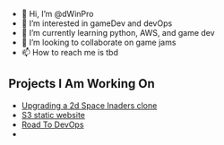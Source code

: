 - 👋 Hi, I’m @dWinPro
- 👀 I’m interested in gameDev and devOps
- 🌱 I’m currently learning python, AWS, and game dev
- 💞️ I’m looking to collaborate on game jams
- 📫 How to reach me is tbd

## Projects I Am Working On
- [Upgrading a 2d Space Inaders clone]()
- [S3 static website]()
- [Road To DevOps]()
- []()
<!---
dWinPro/dWinPro is a ✨ special ✨ repository because its `README.md` (this file) appears on your GitHub profile.
You can click the Preview link to take a look at your changes.
--->
